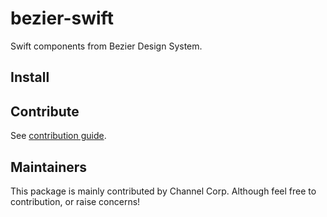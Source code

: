 # bezier-swift
Swift components from Bezier Design System.

## Install


## Contribute
See [contribution guide](CONTRIBUTING.md).

## Maintainers
This package is mainly contributed by Channel Corp. Although feel free to contribution, or raise concerns!
